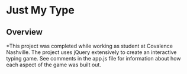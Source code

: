 # Just My Type

## Overview
*This project was completed while working as student at Covalence Nashville. The project uses jQuery extensively to create an interactive typing game. See comments in the app.js file for information about how each aspect of the game was built out.